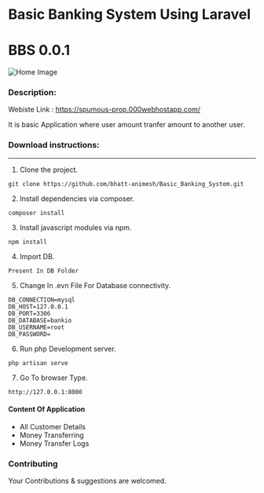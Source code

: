 # Basic Banking System Using Laravel
BBS 0.0.1
================

![Home Image](https://i.ibb.co/1fN2XD6/bss.png)

### Description:

Webiste Link : https://spumous-prop.000webhostapp.com/

It is basic Application where user amount tranfer amount to another user.


### Download instructions:
--------
1. Clone the project.

```
git clone https://github.com/bhatt-animesh/Basic_Banking_System.git
```

2. Install dependencies via composer.

```
composer install 
```
3. Install javascript modules via npm. 

```
npm install
```
4. Import DB.

```
Present In DB Folder
```
5. Change In .evn File For Database connectivity.

```
DB_CONNECTION=mysql
DB_HOST=127.0.0.1
DB_PORT=3306
DB_DATABASE=bankio
DB_USERNAME=root
DB_PASSWORD=
```

6. Run php Development server.

```
php artisan serve
```
7. Go To browser Type.

```
http://127.0.0.1:8000

```

#### **Content Of Application** 

- All Customer Details
- Money Transferring
- Money Transfer Logs
 
### **Contributing**

Your Contributions & suggestions are welcomed.
